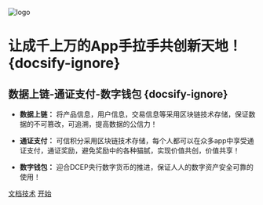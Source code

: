 ![logo](https://www.5idjs.com/images/logo_03.png)

#  让成千上万的App手拉手共创新天地！ {docsify-ignore}
## 数据上链-通证支付-数字钱包 {docsify-ignore}


* **数据上链：** 将产品信息，用户信息，交易信息等采用区块链技术存储，保证数据的不可篡改，可追溯，提高数据的公信力！ 

* **通证支付：** 可信积分采用区块链技术存储，每个人都可以在众多app中享受通证支付，通证奖励，避免奖励中的各种猫腻，实现价值共创，价值共享！

* **数字钱包：** 迎合DCEP央行数字货币的推进，保证人人的数字资产安全可靠的使用！

[文档技术](https://github.com/docsifyjs/docsify/)
[开始](#数据上链-通证支付-数字钱包-价值共享体系)